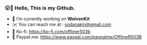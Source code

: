 ### 😮👋 Hello, This is my Github.


- 🚀 I’m currently working on **WolvenKit**
- ✉️ You can reach me at : sodanakin@gmail.com
- 💝 Ko-fi: https://ko-fi.com/offliner503b
- 💝 Paypal.me: https://www.paypal.com/paypalme/OfflineR503B


